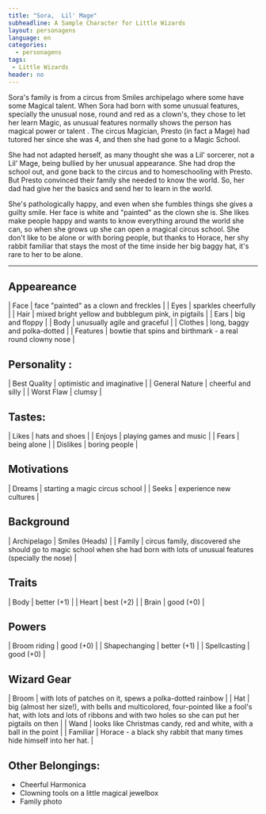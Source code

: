 ```yaml
---
title: "Sora,  Lil' Mage"
subheadline: A Sample Character for Little Wizards
layout: personagens
language: en
categories:
  - personagens
tags:
 - Little Wizards
header: no
---
```


Sora's family is from a circus from Smiles archipelago where some have some Magical talent. When Sora had born with some unusual features, specially the unusual nose, round and red as a clown's, they chose to let her learn Magic, as unusual features normally shows the person has magical power or talent . The circus Magician, Presto (in fact a Mage)  had tutored her since she was 4, and then she had gone to a Magic School. 

She had not adapted herself, as many thought she was a Lil' sorcerer, not a Lil' Mage,  being bullied by her unusual appearance. She had drop the school out, and gone back to the circus and to homeschooling with Presto. But Presto convinced their family she needed to know the world.  So, her dad had give her the basics and send her to learn in the world. 

She's pathologically happy, and even when she fumbles things she gives a guilty smile. Her face is white and "painted" as the clown she is. She likes make people happy and wants to know everything around the world she can, so when she grows up she can open a magical circus school. She don't like to be alone or with boring people, but thanks to Horace, her shy rabbit familiar that stays the most of the time inside her big baggy hat, it's rare to her to be alone. 

---

## Appeareance

| Face | face "painted" as a clown and freckles |
| Eyes | sparkles cheerfully |
| Hair | mixed bright yellow and bubblegum pink, in pigtails |
| Ears | big and floppy |
| Body | unusually agile and graceful |
| Clothes | long,  baggy and polka-dotted |
| Features | bowtie that spins and birthmark - a real round clowny nose |

## Personality : 

| Best Quality | optimistic and imaginative |
| General Nature | cheerful and silly |
| Worst Flaw | clumsy |

## Tastes:

| Likes | hats and shoes |
| Enjoys | playing games and music |
| Fears | being alone |
| Dislikes | boring people |

## Motivations

| Dreams | starting a magic circus school |
| Seeks | experience new cultures |

## Background

| Archipelago | Smiles (Heads) |
| Family | circus family, discovered she should go to magic school when she had born with lots of unusual features  (specially the nose) |

## Traits

| Body | better (+1) |
| Heart | best (+2) |
| Brain | good (+0) |

## Powers 

| Broom riding | good (+0) |
| Shapechanging | better (+1) |
| Spellcasting | good (+0) |

## Wizard Gear

| Broom | with lots of patches on it, spews a polka-dotted rainbow |
| Hat | big (almost her size!),  with bells and multicolored, four-pointed like a fool's hat, with lots and lots of ribbons and with two holes so she can put her pigtails on then |
| Wand | looks like Christmas candy, red and white,  with a ball in the point |
| Familiar | Horace - a black shy rabbit that many times hide himself into her hat. |

## Other Belongings:

+ Cheerful Harmonica 
+ Clowning tools on a little magical jewelbox 
+ Family photo 


